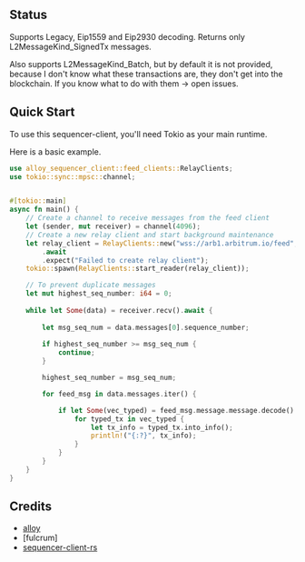 ## Status
Supports Legacy, Eip1559 and Eip2930 decoding. 
Returns only L2MessageKind_SignedTx messages. 

Also supports L2MessageKind_Batch, but by default it is not provided, because I don't know what these transactions are, they don't get into the blockchain. If you know what to do with them -> open issues.


## Quick Start
To use this sequencer-client, you'll need Tokio as your main runtime.

Here is a basic example.
```Rust
use alloy_sequencer_client::feed_clients::RelayClients;
use tokio::sync::mpsc::channel;


#[tokio::main]
async fn main() {
    // Create a channel to receive messages from the feed client
    let (sender, mut receiver) = channel(4096);
    // Create a new relay client and start background maintenance
    let relay_client = RelayClients::new("wss://arb1.arbitrum.io/feed", 3, 1, sender)
        .await
        .expect("Failed to create relay client");
    tokio::spawn(RelayClients::start_reader(relay_client));

    // To prevent duplicate messages
    let mut highest_seq_number: i64 = 0;
    
    while let Some(data) = receiver.recv().await {
        
        let msg_seq_num = data.messages[0].sequence_number;
            
        if highest_seq_number >= msg_seq_num {
            continue;
        }

        highest_seq_number = msg_seq_num;

        for feed_msg in data.messages.iter() {

            if let Some(vec_typed) = feed_msg.message.message.decode() {
                for typed_tx in vec_typed {
                    let tx_info = typed_tx.into_info();
                    println!("{:?}", tx_info);
                }
            }
        }        
    }
}
```

## Credits

- [alloy]
- [fulcrum]
- [sequencer-client-rs]

[alloy]: https://github.com/alloy-rs
[alloy]: https://github.com/jordy25519/fulcrum
[sequencer-client-rs]: https://github.com/duoxehyon/sequencer-client-rs